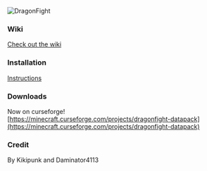 ![DragonFight](http://mapmaking.fr/datapack/image/dragonfighttext.png)

### Wiki
[Check out the wiki](https://github.com/kikipunk/DragonFight-DataPack/wiki)

### Installation 
[Instructions](https://github.com/kikipunk/DragonFight-DataPack/wiki/Installation)

### Downloads
Now on curseforge! [https://minecraft.curseforge.com/projects/dragonfight-datapack](https://minecraft.curseforge.com/projects/dragonfight-datapack)

### Credit
By Kikipunk and Daminator4113
